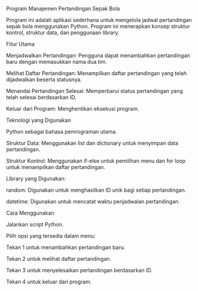 Program Manajemen Pertandingan Sepak Bola

Program ini adalah aplikasi sederhana untuk mengelola jadwal pertandingan sepak bola menggunakan Python. Program ini menerapkan konsep struktur kontrol, struktur data, dan penggunaan library.

Fitur Utama

Menjadwalkan Pertandingan: Pengguna dapat menambahkan pertandingan baru dengan memasukkan nama dua tim.

Melihat Daftar Pertandingan: Menampilkan daftar pertandingan yang telah dijadwalkan beserta statusnya.

Menandai Pertandingan Selesai: Memperbarui status pertandingan yang telah selesai berdasarkan ID.

Keluar dari Program: Menghentikan eksekusi program.

Teknologi yang Digunakan

Python sebagai bahasa pemrograman utama.

Struktur Data: Menggunakan list dan dictionary untuk menyimpan data pertandingan.

Struktur Kontrol: Menggunakan if-else untuk pemilihan menu dan for loop untuk menampilkan daftar pertandingan.

Library yang Digunakan:

random: Digunakan untuk menghasilkan ID unik bagi setiap pertandingan.

datetime: Digunakan untuk mencatat waktu penjadwalan pertandingan.

Cara Menggunakan

Jalankan script Python.

Pilih opsi yang tersedia dalam menu:

Tekan 1 untuk menambahkan pertandingan baru.

Tekan 2 untuk melihat daftar pertandingan.

Tekan 3 untuk menyelesaikan pertandingan berdasarkan ID.

Tekan 4 untuk keluar dari program.
